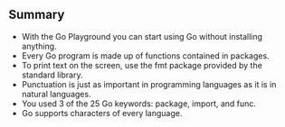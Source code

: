 ## Summary
- With the Go Playground you can start using Go without installing anything.
- Every Go program is made up of functions contained in packages.
- To print text on the screen, use the fmt package provided by the standard library.
- Punctuation is just as important in programming languages as it is in natural languages.
- You used 3 of the 25 Go keywords: package, import, and func.
- Go supports characters of every language.